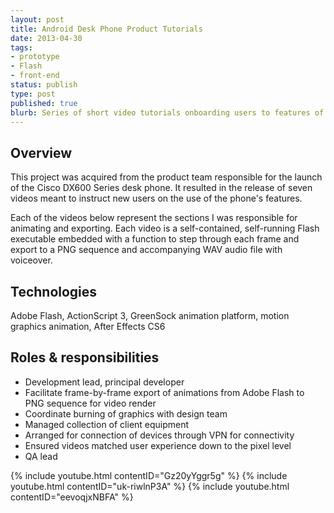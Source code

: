 ```yaml
---
layout: post
title: Android Desk Phone Product Tutorials
date: 2013-04-30
tags:
- prototype
- Flash
- front-end
status: publish
type: post
published: true
blurb: Series of short video tutorials onboarding users to features of new desk phone.
---
```

## Overview

This project was acquired from the product team responsible for the launch of the Cisco DX600 Series desk phone. It resulted in the release of seven videos meant to instruct new users on the use of the phone's features.

Each of the videos below represent the sections I was responsible for animating and exporting. Each video is a self-contained, self-running Flash executable embedded with a function to step through each frame and export to a PNG sequence and accompanying WAV audio file with voiceover.

## Technologies
Adobe Flash, ActionScript 3, GreenSock animation platform, motion graphics animation, After Effects CS6

## Roles &amp; responsibilities

- Development lead, principal developer
- Facilitate frame-by-frame export of animations from Adobe Flash to PNG sequence for video render
- Coordinate burning of graphics with design team
- Managed collection of client equipment
- Arranged for connection of devices through VPN for connectivity
- Ensured videos matched user experience down to the pixel level
- QA lead

{% include youtube.html contentID="Gz20yYggr5g" %}
{% include youtube.html contentID="uk-riwlnP3A" %}
{% include youtube.html contentID="eevoqjxNBFA" %}
